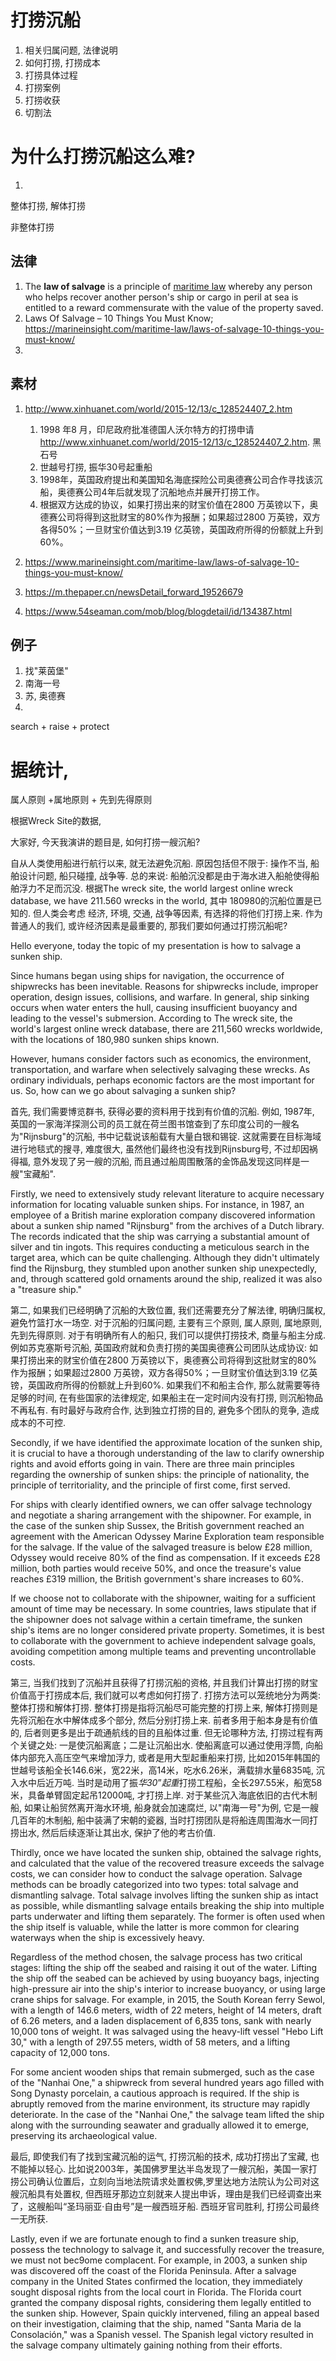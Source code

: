 # 打捞沉船

1. 相关归属问题, 法律说明
2. 如何打捞, 打捞成本
3. 打捞具体过程
4. 打捞案例
5. 打捞收获
6. 切割法 





# 为什么打捞沉船这么难?

1. 

整体打捞,  解体打捞

非整体打捞



## 法律

1. The **law of salvage** is a principle of [maritime law](https://en.wikipedia.org/wiki/Maritime_law) whereby any person who helps recover another person's ship or cargo in peril at sea is entitled to a reward commensurate with the value of the property saved.
2. Laws Of Salvage – 10 Things You Must Know; https://marineinsight.com/maritime-law/laws-of-salvage-10-things-you-must-know/
3. 

## 素材

1. http://www.xinhuanet.com/world/2015-12/13/c_128524407_2.htm
   1. 1998 年8 月，印尼政府批准德国人沃尔特方的打捞申请 http://www.xinhuanet.com/world/2015-12/13/c_128524407_2.htm. 黑石号
   2. 世越号打捞, 振华30号起重船
   3. 1998年，英国政府提出和美国知名海底探险公司奥德赛公司合作寻找该沉船，奥德赛公司4年后就发现了沉船地点并展开打捞工作。
   4. 根据双方达成的协议，如果打捞出来的财宝价值在2800 万英镑以下，奥德赛公司将得到这批财宝的80%作为报酬；如果超过2800 万英镑，双方各得50%；一旦财宝价值达到3.19 亿英镑，英国政府所得的份额就上升到60%。

2. https://www.marineinsight.com/maritime-law/laws-of-salvage-10-things-you-must-know/
3. https://m.thepaper.cn/newsDetail_forward_19526679
4. https://www.54seaman.com/mob/blog/blogdetail/id/134387.html





## 例子

1. 找"莱茵堡"
2. 南海一号
3. 苏, 奥德赛
4. 

search + raise + protect













# 据统计, 



属人原则 +属地原则 + 先到先得原则





根据Wreck Site的数据, 









大家好, 今天我演讲的题目是, 如何打捞一艘沉船?

自从人类使用船进行航行以来, 就无法避免沉船. 原因包括但不限于: 操作不当, 船舶设计问题, 船只碰撞, 战争等. 总的来说: 船舶沉没都是由于海水进入船舱使得船舶浮力不足而沉没.  根据The wreck site,   the world largest online wreck database, we have 211.560 wrecks in the world, 其中 180980的沉船位置是已知的. 但人类会考虑 经济, 环境, 交通, 战争等因素, 有选择的将他们打捞上来. 作为普通人的我们, 或许经济因素是最重要的, 那我们要如何通过打捞沉船呢?

Hello everyone, today the topic of my presentation is how to salvage a sunken ship.

Since humans began using ships for navigation, the occurrence of shipwrecks has been inevitable. Reasons for shipwrecks include, improper operation, design issues, collisions, and warfare. In general, ship sinking occurs when water enters the hull, causing insufficient buoyancy and leading to the vessel's submersion. According to The wreck site, the world's largest online wreck database, there are 211,560 wrecks worldwide, with the locations of 180,980 sunken ships known.

However, humans consider factors such as economics, the environment, transportation, and warfare when selectively salvaging these wrecks. As ordinary individuals, perhaps economic factors are the most important for us. So, how can we go about salvaging a sunken ship?



首先, 我们需要博览群书, 获得必要的资料用于找到有价值的沉船. 例如, 1987年, 英国的一家海洋探测公司的员工就在荷兰图书馆查到了东印度公司的一艘名为"Rijnsburg"的沉船,  书中记载说该船载有大量白银和锡锭. 这就需要在目标海域进行地毯式的搜寻, 难度很大, 虽然他们最终也没有找到Rijnsburg号, 不过却因祸得福, 意外发现了另一艘的沉船, 而且通过船周围散落的金饰品发现这同样是一艘"宝藏船". 

Firstly, we need to extensively study relevant literature to acquire necessary information for locating valuable sunken ships. For instance, in 1987, an employee of a British marine exploration company discovered information about a sunken ship named "Rijnsburg" from the archives of a Dutch library. The records indicated that the ship was carrying a substantial amount of silver and tin ingots. This requires conducting a meticulous search in the target area, which can be quite challenging. Although they didn't ultimately find the Rijnsburg, they stumbled upon another sunken ship unexpectedly, and, through scattered gold ornaments around the ship, realized it was also a "treasure ship."



第二, 如果我们已经明确了沉船的大致位置, 我们还需要充分了解法律, 明确归属权, 避免竹篮打水一场空. 对于沉船的归属问题, 主要有三个原则, 属人原则, 属地原则, 先到先得原则. 对于有明确所有人的船只, 我们可以提供打捞技术, 商量与船主分成. 例如苏克塞斯号沉船, 英国政府就和负责打捞的美国奥德赛公司团队达成协议:  如果打捞出来的财宝价值在2800 万英镑以下，奥德赛公司将得到这批财宝的80%作为报酬；如果超过2800 万英镑，双方各得50%；一旦财宝价值达到3.19 亿英镑，英国政府所得的份额就上升到60%. 如果我们不和船主合作, 那么就需要等待足够的时间, 在有些国家的法律规定, 如果船主在一定时间内没有打捞, 则沉船物品不再私有. 有时最好与政府合作, 达到独立打捞的目的, 避免多个团队的竞争, 造成成本的不可控.

Secondly, if we have identified the approximate location of the sunken ship, it is crucial to have a thorough understanding of the law to clarify ownership rights and avoid efforts going in vain. There are three main principles regarding the ownership of sunken ships: the principle of nationality, the principle of territoriality, and the principle of first come, first served.

For ships with clearly identified owners, we can offer salvage technology and negotiate a sharing arrangement with the shipowner. For example, in the case of the sunken ship Sussex, the British government reached an agreement with the American Odyssey Marine Exploration team responsible for the salvage. If the value of the salvaged treasure is below £28 million, Odyssey would receive 80% of the find as compensation. If it exceeds £28 million, both parties would receive 50%, and once the treasure's value reaches £319 million, the British government's share increases to 60%.

If we choose not to collaborate with the shipowner, waiting for a sufficient amount of time may be necessary. In some countries, laws stipulate that if the shipowner does not salvage within a certain timeframe, the sunken ship's items are no longer considered private property. Sometimes, it is best to collaborate with the government to achieve independent salvage goals, avoiding competition among multiple teams and preventing uncontrollable costs.



第三, 当我们找到了沉船并且获得了打捞沉船的资格, 并且我们计算出打捞的财宝价值高于打捞成本后, 我们就可以考虑如何打捞了.  打捞方法可以笼统地分为两类: 整体打捞和解体打捞. 整体打捞是指将沉船尽可能完整的打捞上来, 解体打捞则是先将沉船在水中解体成多个部分, 然后分别打捞上来. 前者多用于船本身是有价值的, 后者则更多是出于疏通航线的目的且船体过重.  但无论哪种方法, 打捞过程有两个关键之处: 一是使沉船离底；二是让沉船出水. 使船离底可以通过使用浮筒, 向船体内部充入高压空气来增加浮力, 或者是用大型起重船来打捞, 比如2015年韩国的世越号该船全长146.6米，宽22米，高14米，吃水6.26米，满载排水量6835吨, 沉入水中后近万吨. 当时是动用了振*华30*”*起重*打捞工程船，全长297.55米，船宽58米，具备单臂固定起吊12000吨, 才打捞上岸. 对于某些沉入海底依旧的古代木制船, 如果让船贸然离开海水环境, 船身就会加速腐烂, 以"南海一号"为例, 它是一艘几百年的木制船, 船中装满了宋朝的瓷器, 当时打捞团队是将船连周围海水一同打捞出水, 然后后续逐渐让其出水, 保护了他的考古价值.

Thirdly, once we have located the sunken ship, obtained the salvage rights, and calculated that the value of the recovered treasure exceeds the salvage costs, we can consider how to conduct the salvage operation. Salvage methods can be broadly categorized into two types: total salvage and dismantling salvage. Total salvage involves lifting the sunken ship as intact as possible, while dismantling salvage entails breaking the ship into multiple parts underwater and lifting them separately. The former is often used when the ship itself is valuable, while the latter is more common for clearing waterways when the ship is excessively heavy.

Regardless of the method chosen, the salvage process has two critical stages: lifting the ship off the seabed and raising it out of the water. Lifting the ship off the seabed can be achieved by using buoyancy bags, injecting high-pressure air into the ship's interior to increase buoyancy, or using large crane ships for salvage. For example, in 2015, the South Korean ferry Sewol, with a length of 146.6 meters, width of 22 meters, height of 14 meters, draft of 6.26 meters, and a laden displacement of 6,835 tons, sank with nearly 10,000 tons of weight. It was salvaged using the heavy-lift vessel "Hebo Lift 30," with a length of 297.55 meters, width of 58 meters, and a lifting capacity of 12,000 tons.

For some ancient wooden ships that remain submerged, such as the case of the "Nanhai One," a shipwreck from several hundred years ago filled with Song Dynasty porcelain, a cautious approach is required. If the ship is abruptly removed from the marine environment, its structure may rapidly deteriorate. In the case of the "Nanhai One," the salvage team lifted the ship along with the surrounding seawater and gradually allowed it to emerge, preserving its archaeological value.



最后, 即使我们有了找到宝藏沉船的运气, 打捞沉船的技术, 成功打捞出了宝藏, 也不能掉以轻心.  比如说2003年，美国佛罗里达半岛发现了一艘沉船，美国一家打捞公司确认位置后，立刻向当地法院请求处置权佛,罗里达地方法院认为公司对这艘沉船具有处置权, 但西班牙那边立刻就来人提出申诉，理由是我们已经调查出来了，这艘船叫“圣玛丽亚·自由号”是一艘西班牙船. 西班牙官司胜利, 打捞公司最终一无所获.

Lastly, even if we are fortunate enough to find a sunken treasure ship, possess the technology to salvage it, and successfully recover the treasure, we must not bec9ome complacent. For example, in 2003, a sunken ship was discovered off the coast of the Florida Peninsula. After a salvage company in the United States confirmed the location, they immediately sought disposal rights from the local court in Florida. The Florida court granted the company disposal rights, considering them legally entitled to the sunken ship. However, Spain quickly intervened, filing an appeal based on their investigation, claiming that the ship, named "Santa Maria de la Consolación," was a Spanish vessel. The Spanish legal victory resulted in the salvage company ultimately gaining nothing from their efforts.







